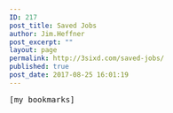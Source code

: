 ```yaml
---
ID: 217
post_title: Saved Jobs
author: Jim.Heffner
post_excerpt: ""
layout: page
permalink: http://3sixd.com/saved-jobs/
published: true
post_date: 2017-08-25 16:01:19
---
```

<pre>[my_bookmarks]</pre>